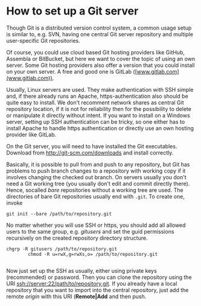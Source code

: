 # How to set up a Git server

Though Git is a distributed version control system, a common usage setup
is similar to, e.g. SVN, having one central Git server repository and
multiple user-specific Git repositories.

Of course, you could use cloud based Git hosting providers like GitHub,
Assembla or BitBucket, but here we want to cover the topic of using an
own server. Some Git hosting providers also offer a version that you
could install on your own server. A free and good one is GitLab
([www.gitlab.com](www.gitlab.com)).

Usually, Linux servers are used. They make authentication with SSH
simple and, if there already runs an Apache, https-authentication also
should be quite easy to install. We don't recomment network shares as
central Git repository location, if it is not for reliability then for
the possibility to delete or manipulate it directly without intent. If
you want to install on a Windows server, setting up SSH authentication
can be tricky, so one either has to install Apache to handle https
authentication or directly use an own hosting provider like GitLab.

On the Git server, you will need to have installed the Git executables.
Download from <http://git-scm.com/downloads> and install correctly.

Basically, it is possible to pull from and push to any repository, but
Git has problems to push branch changes to a repository with working
copy if it involves changing the checked out branch. On servers usually
you don't need a Git working tree (you usually don't edit and commit
directly there). Hence, socalled *bare* repositories without a working
tree are used. The directories of bare Git repositories usually end with
`.git`. To create one, invoke

<div class="code panel pdl" style="border-width: 1px;">

<div class="codeContent panelContent pdl">

``` text
git init --bare /path/to/repository.git
```

</div>

</div>

No matter whether you will use SSH or https, you should add all allowed
users to the same group, e.g. *gitusers* and set the guid permissions
recursively on the created repository directory structure.

<div class="code panel pdl" style="border-width: 1px;">

<div class="codeContent panelContent pdl">

``` text
chgrp -R gitusers /path/to/repository.git
        chmod -R u=rwX,g=rwXs,o= /path/to/repository.git
    
```

</div>

</div>

Now just set up the SSH as usually, either using private keys
(recommended) or password. Then you can clone the repository using the
URI <ssh://server:22/path/to/repository.git>. If you already have a
local repository that you want to import into the central repository,
just add the remote *origin* with this URI (**Remote|Add** and then
push.
